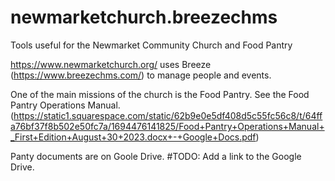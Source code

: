 # newmarketchurch.breezechms
Tools useful for the Newmarket Community Church and Food Pantry

https://www.newmarketchurch.org/ uses Breeze (https://www.breezechms.com/) to manage people and events.

One of the main missions of the church is the Food Pantry. See the Food Pantry Operations Manual. (https://static1.squarespace.com/static/62b9e0e5df408d5c55fc56c8/t/64ffa76bf37f8b502e50fc7a/1694476141825/Food+Pantry+Operations+Manual+_First+Edition+August+30+2023.docx+-+Google+Docs.pdf)

Panty documents are on Goole Drive. 
#TODO: Add a link to the Google Drive.
